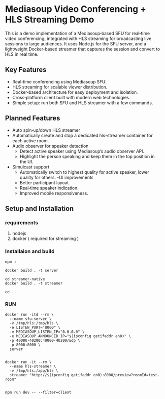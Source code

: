 # Mediasoup Video Conferencing + HLS Streaming Demo

This is a demo implementation of a Mediasoup‑based SFU for real‑time video conferencing, integrated with HLS streaming for broadcasting live sessions to large audiences.
It uses Node.js for the SFU server, and a lightweight Docker‑based streamer that captures the session and convert to HLS in real time.

## Key Features

- Real‑time conferencing using Mediasoup SFU.
- HLS streaming for scalable viewer distribution.
- Docker‑based architecture for easy deployment and isolation.
- Cross‑platform client built with modern web technologies.
- Simple setup: run both SFU and HLS streamer with a few commands.

## Planned Features

- Auto spin‑up/down HLS streamer
- Automatically create and stop a dedicated hls-streamer container for each active room.
- Audio observer for speaker detection
  - Detect active speaker using Mediasoup’s audio observer API.
  - Highlight the person speaking and keep them in the top position in the UI.
- Simulcast support
  - Automatically switch to highest quality for active speaker, lower quality for others.
    -UI improvements
  - Better participant layout.
  - Real‑time speaker indication.
  - Improved mobile responsiveness.

## Setup and Installation

### requirements

1. nodejs
2. docker ( required for streaming )

### Installaion and build

```
npm i

docker build . -t server

cd streamer-native
docker build . -t streamer

cd ..

```

### RUN

```
docker run -itd --rm \
  --name sfu-server \
  -v /tmp/hls:/tmp/hls \
  -e LISTEN_PORT="8000" \
  -e MEDIASOUP_LISTEN_IP="0.0.0.0" \
  -e MEDIASOUP_ANNOUNCED_IP="$(ipconfig getifaddr en0)" \
  -p 40000-40200:40000-40200/udp \
  -p 8000:8000 \
  server


docker run -it --rm \
  --name hls-streamer \
  -v /tmp/hls:/app/hls \
  streamer "http://$(ipconfig getifaddr en0):8000/preview?roomId=test-room"


npm run dev -- --filter=client

```
